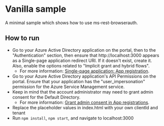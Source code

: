 # Vanilla sample

A minimal sample which shows how to use ms-rest-browserauth.

## How to run

- Go to your Azure Active Directory application on the portal, then to the "Authentication" section, then ensure that http://localhost:3000 appears as a Single-page application redirect URI. If it doesn't exist, create it. Also, enable the options related to "Implicit grant and hybrid flows".
  - For more information: [Single-page application: App registration](https://docs.microsoft.com/en-us/azure/active-directory/develop/scenario-spa-app-registration).
- Go to your Azure Active Directory application's API Permissions on the portal. Ensure that your application has the "user_impersonation" permission for the Azure Service Management service.
- Keep in mind that the account administrator may need to grant admin consent for the Default Directory.
  - For more information: [Grant admin consent in App registrations](https://docs.microsoft.com/en-us/azure/active-directory/manage-apps/grant-admin-consent).
- Replace the placeholder values in index.html with your own clientId and tenant
- Run `npm install`, `npm start`, and navigate to localhost:3000
